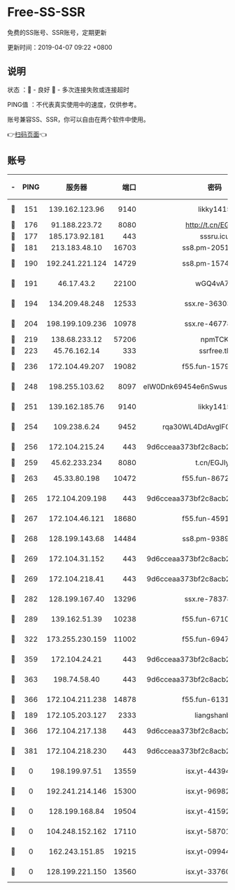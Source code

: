 # Free-SS-SSR

免费的SS账号、SSR账号，定期更新

更新时间：2019-04-07 09:22 +0800

## 说明

状态     ：🙂 - 良好 🙁 - 多次连接失败或连接超时

PING值   ：不代表真实使用中的速度，仅供参考。

账号兼容SS、SSR，你可以自由在两个软件中使用。

👉[扫码页面](https://liesauer.github.io/Free-SS-SSR/)👈

## 账号

|-|PING|服务器|端口|密码|加密方式|区域|
|:----:|:----:|:-----:|-----:|:----:|:----:|:----:|
|🙂|151|139.162.123.96|9140|likky1415|aes-256-cfb|JP|
|🙂|176|91.188.223.72|8080|http://t.cn/EGJIyrl|rc4-md5|RU|
|🙂|177|185.173.92.181|443|sssru.icu|rc4-md5|RU|
|🙂|181|213.183.48.10|16703|ss8.pm-20510917|rc4-md5|RU|
|🙂|190|192.241.221.124|14729|ss8.pm-15747192|aes-256-cfb|US|
|🙂|191|46.17.43.2|22100|wGQ4vA7D|aes-256-gcm|RU|
|🙂|194|134.209.48.248|12533|ssx.re-36303628|aes-256-cfb|US|
|🙂|204|198.199.109.236|10978|ssx.re-46778181|aes-256-cfb|US|
|🙂|219|138.68.233.12|57206|npmTCK|rc4-md5|US|
|🙂|223|45.76.162.14|333|ssrfree.tk|rc4|SG|
|🙂|236|172.104.49.207|19082|f55.fun-15798728|aes-256-cfb|SG|
|🙂|248|198.255.103.62|8097|eIW0Dnk69454e6nSwuspv9DmS201tQ0D|aes-256-cfb|US|
|🙂|251|139.162.185.76|9140|likky1415|aes-256-cfb|DE|
|🙂|254|109.238.6.24|9452|rqa30WL4DdAvgIFG6Fs3znzTa|aes-256-cfb|FR|
|🙂|256|172.104.215.24|443|9d6cceaa373bf2c8acb22e60b6a58be6|aes-256-cfb|US|
|🙂|259|45.62.233.234|8080|t.cn/EGJIyrl|rc4-md5|CA|
|🙂|263|45.33.80.198|10472|f55.fun-86726551|aes-256-cfb|US|
|🙂|265|172.104.209.198|443|9d6cceaa373bf2c8acb22e60b6a58be6|aes-256-cfb|US|
|🙂|267|172.104.46.121|18680|f55.fun-45913685|aes-256-cfb|SG|
|🙂|268|128.199.143.68|14484|ss8.pm-93895061|aes-256-cfb|SG|
|🙂|269|172.104.31.152|443|9d6cceaa373bf2c8acb22e60b6a58be6|aes-256-cfb|US|
|🙂|269|172.104.218.41|443|9d6cceaa373bf2c8acb22e60b6a58be6|aes-256-cfb|US|
|🙂|282|128.199.167.40|13296|ssx.re-78378109|aes-256-cfb|SG|
|🙂|289|139.162.51.39|10238|f55.fun-67101162|aes-256-cfb|SG|
|🙂|322|173.255.230.159|11002|f55.fun-69479664|aes-256-cfb|US|
|🙂|359|172.104.24.21|443|9d6cceaa373bf2c8acb22e60b6a58be6|aes-256-cfb|US|
|🙂|363|198.74.58.40|443|9d6cceaa373bf2c8acb22e60b6a58be6|aes-256-cfb|US|
|🙂|366|172.104.211.238|14878|f55.fun-61310549|aes-256-cfb|US|
|🙂|189|172.105.203.127|2333|liangshanbo|chacha20|JP|
|🙂|366|172.104.217.138|443|9d6cceaa373bf2c8acb22e60b6a58be6|aes-256-cfb|US|
|🙂|381|172.104.218.230|443|9d6cceaa373bf2c8acb22e60b6a58be6|aes-256-cfb|US|
|🙁|0|198.199.97.51|13559|isx.yt-44394689|aes-256-cfb|US|
|🙁|0|192.241.214.146|15300|isx.yt-96982651|aes-256-cfb|US|
|🙁|0|128.199.168.84|19504|isx.yt-41592631|aes-256-cfb|SG|
|🙁|0|104.248.152.162|17110|isx.yt-58701145|aes-256-cfb|SG|
|🙁|0|162.243.151.85|19215|isx.yt-09944441|aes-256-cfb|US|
|🙁|0|128.199.221.150|13560|isx.yt-33760671|aes-256-cfb|SG|
